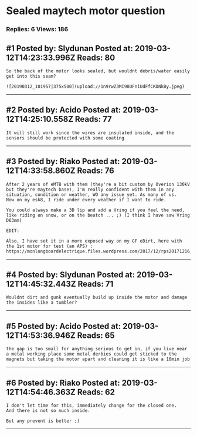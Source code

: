 # Sealed maytech motor question

### Replies: 6 Views: 186

## \#1 Posted by: Slydunan Posted at: 2019-03-12T14:23:33.996Z Reads: 80

```
So the back of the motor looks sealed, but wouldnt debris/water easily get into this seam? 

![20190312_101957|375x500](upload://1n9rwZ3MI98UFniUdFfCKDNkBy.jpeg)
```

---
## \#2 Posted by: Acido Posted at: 2019-03-12T14:25:10.558Z Reads: 77

```
It will still work since the wires are insulated inside, and the sensors should be protected with some coating
```

---
## \#3 Posted by: Riako Posted at: 2019-03-12T14:33:58.860Z Reads: 76

```
After 2 years of eMTB with them (they're a bit custom by Overion 130kV but they're maytech base), I'm really confident with them in any situation, condition or weather, WO any issue yet. As many of us.
Now on my esk8, I ride under every weather if I want to ride.

You could always make a 3D lip and add a Vring if you feel the need, like riding on snow, or on the beatch ... ;) (I think I have saw Vring D63mm)

EDIT:

Also, I have set it in a more exposed way on my GF eDirt, here with the 1st motor for test (an APS) : 
https://monlongboardelectrique.files.wordpress.com/2017/12/rps20171216_142039.jpg
```

---
## \#4 Posted by: Slydunan Posted at: 2019-03-12T14:45:32.443Z Reads: 71

```
Wouldnt dirt and gunk eventually build up inside the motor and damage the insides like a tumbler?
```

---
## \#5 Posted by: Acido Posted at: 2019-03-12T14:53:36.946Z Reads: 65

```
the gap is too small for anything serious to get in, if you live near a metal working place some metal derbies could get sticked to the magnets but taking the motor apart and cleaning it is like a 10min job
```

---
## \#6 Posted by: Riako Posted at: 2019-03-12T14:54:46.363Z Reads: 62

```
I don't let time for this, immediately change for the closed one.
And there is not so much inside.

But any prevent is better ;)
```

---
